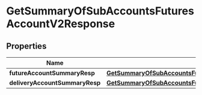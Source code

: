 

# GetSummaryOfSubAccountsFuturesAccountV2Response


## Properties

| Name | Type | Description | Notes |
|------------ | ------------- | ------------- | -------------|
|**futureAccountSummaryResp** | [**GetSummaryOfSubAccountsFuturesAccountV2ResponseFutureAccountSummaryResp**](GetSummaryOfSubAccountsFuturesAccountV2ResponseFutureAccountSummaryResp.md) |  |  [optional] |
|**deliveryAccountSummaryResp** | [**GetSummaryOfSubAccountsFuturesAccountV2ResponseDeliveryAccountSummaryResp**](GetSummaryOfSubAccountsFuturesAccountV2ResponseDeliveryAccountSummaryResp.md) |  |  [optional] |



